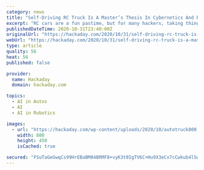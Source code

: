 ```yaml
---
category: news
title: "Self-Driving RC Truck Is A Master’s Thesis In Cybernetics And Robotics"
excerpt: "RC cars are a fun pastime, but for many hackers, taking things to the next level involves making the cars drive themselves. For his Masters thesis, [Jon] did just that, building a self-driving"
publishedDateTime: 2020-10-31T23:40:00Z
originalUrl: "https://hackaday.com/2020/10/31/self-driving-rc-truck-is-a-masters-thesis-in-cybernetics-and-robotics/"
webUrl: "https://hackaday.com/2020/10/31/self-driving-rc-truck-is-a-masters-thesis-in-cybernetics-and-robotics/"
type: article
quality: 56
heat: 56
published: false

provider:
  name: Hackaday
  domain: hackaday.com

topics:
  - AI in Autos
  - AI
  - AI in Robotics

images:
  - url: "https://hackaday.com/wp-content/uploads/2020/10/autotruck800.jpg"
    width: 800
    height: 450
    isCached: true

secured: "FSuTaGeGwqCs99HrEBaBM84BRMF8+vyK3t0IgTV6C+Hu9X3eCx7cCwkub4lSw3lkSbs46zzflbenckv4G1ob+bsOIJ0y+HghzwQmxjftCk3GW8jjo7fp4JSkfULdYixvv908fn99or6+R0lL9cT9JBUhhArwsdLo0ywIN96BWesind17bCeczYvTwZQn5fZf2m+KmCp/wj8wcfIzfwZvwjeAUl2LeK35aQe+iV5nNPFYZ3Oz1AlmldXod7j24YBrSr/LgK65g9J+CuD2IXgAhSnYH3Gwq2/JnvNpDGA86lXcjyWfuGXrIylBqEAAUFauc6Rsl3NQw8Jn77KFcCLyAos89yq2zS/kmKVQqapxSCE=;DbneCdmn+gHkQj7rz5bVUw=="
---
```


